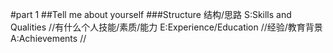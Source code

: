 #part 1
##Tell me about yourself
###Structure 结构/思路
S:Skills and Qualities
//有什么个人技能/素质/能力
E:Experience/Education
//经验/教育背景
A:Achievements
//
